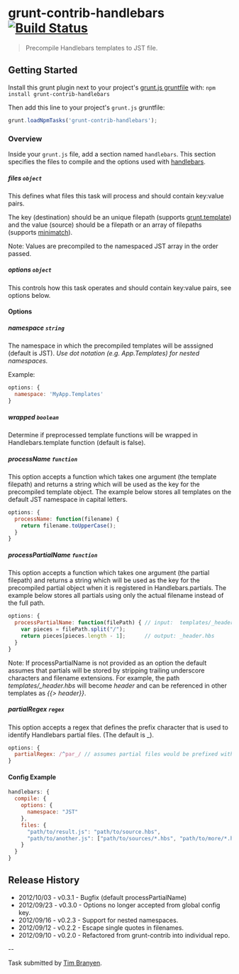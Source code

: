 # grunt-contrib-handlebars [![Build Status](https://secure.travis-ci.org/gruntjs/grunt-contrib-handlebars.png?branch=master)](http://travis-ci.org/gruntjs/grunt-contrib-handlebars)

> Precompile Handlebars templates to JST file.

## Getting Started
Install this grunt plugin next to your project's [grunt.js gruntfile][getting_started] with: `npm install grunt-contrib-handlebars`

Then add this line to your project's `grunt.js` gruntfile:

```javascript
grunt.loadNpmTasks('grunt-contrib-handlebars');
```

[grunt]: https://github.com/cowboy/grunt
[getting_started]: https://github.com/cowboy/grunt/blob/master/docs/getting_started.md

### Overview

Inside your `grunt.js` file, add a section named `handlebars`. This section specifies the files to compile and the options used with [handlebars](http://handlebarsjs.com/).

##### files ```object```

This defines what files this task will process and should contain key:value pairs.

The key (destination) should be an unique filepath (supports [grunt.template](https://github.com/cowboy/grunt/blob/master/docs/api_template.md)) and the value (source) should be a filepath or an array of filepaths (supports [minimatch](https://github.com/isaacs/minimatch)).

Note: Values are precompiled to the namespaced JST array in the order passed.

##### options ```object```

This controls how this task operates and should contain key:value pairs, see options below.

#### Options

##### namespace ```string```

The namespace in which the precompiled templates will be asssigned (default is JST).  *Use dot notation (e.g. App.Templates) for nested namespaces.*

Example:
``` javascript
options: {
  namespace: 'MyApp.Templates'
}
```

##### wrapped ```boolean```

Determine if preprocessed template functions will be wrapped in Handlebars.template function (default is false).

##### processName ```function```

This option accepts a function which takes one argument (the template filepath) and returns a string which will be used as the key for the precompiled template object.  The example below stores all templates on the default JST namespace in capital letters.

``` javascript
options: {
  processName: function(filename) {
    return filename.toUpperCase();
  }
}
```

##### processPartialName ```function```

This option accepts a function which takes one argument (the partial filepath) and returns a string which will be used as the key for the precompiled partial object when it is registered in Handlebars.partials. The example below stores all partials using only the actual filename instead of the full path.

``` javascript
options: {
  processPartialName: function(filePath) { // input:  templates/_header.hbs
    var pieces = filePath.split("/");
    return pieces[pieces.length - 1];      // output: _header.hbs
  }
}
````

Note: If processPartialName is not provided as an option the default assumes that partials will be stored by stripping trailing underscore characters and filename extensions. For example, the path *templates/_header.hbs* will become *header* and can be referenced in other templates as *{{> header}}*.

##### partialRegex ```regex```

This option accepts a regex that defines the prefix character that is used to identify Handlebars partial files. (The default is _).

``` javascript
options: {
  partialRegex: /^par_/ // assumes partial files would be prefixed with "par_" ie: "par_header.hbs"
}
```

#### Config Example

``` javascript
handlebars: {
  compile: {
    options: {
      namespace: "JST"
    },
    files: {
      "path/to/result.js": "path/to/source.hbs",
      "path/to/another.js": ["path/to/sources/*.hbs", "path/to/more/*.hbs"]
    }
  }
}
```

## Release History
* 2012/10/03 - v0.3.1 - Bugfix (default processPartialName)
* 2012/09/23 - v0.3.0 - Options no longer accepted from global config key.
* 2012/09/16 - v0.2.3 - Support for nested namespaces.
* 2012/09/12 - v0.2.2 - Escape single quotes in filenames.
* 2012/09/10 - v0.2.0 - Refactored from grunt-contrib into individual repo.

--

Task submitted by [Tim Branyen](http://github.com/tbranyen).
